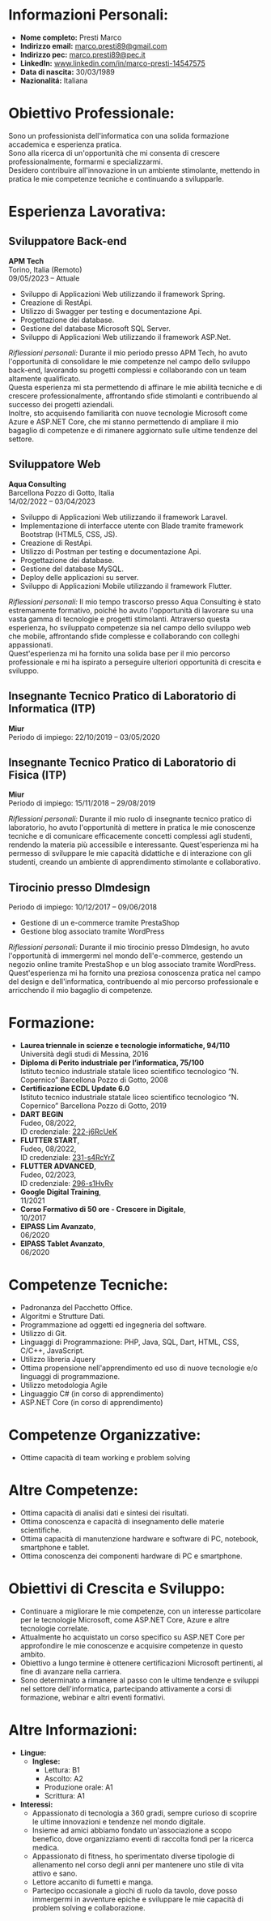 # Informazioni Personali:
- **Nome completo:** Presti Marco
- **Indirizzo email:** marco.presti89@gmail.com
- **Indirizzo pec:** marco.presti89@pec.it
- **LinkedIn:** www.linkedin.com/in/marco-presti-14547575
- **Data di nascita:** 30/03/1989
- **Nazionalitá:** Italiana

# Obiettivo Professionale:
Sono un professionista dell'informatica con una solida formazione accademica e esperienza pratica.  
 Sono alla ricerca di un'opportunità che mi consenta di crescere professionalmente, formarmi e specializzarmi.  
 Desidero contribuire all'innovazione in un ambiente stimolante, mettendo in pratica le mie competenze tecniche e continuando a svilupparle.


# Esperienza Lavorativa:

## Sviluppatore Back-end
**APM Tech**  
Torino, Italia  (Remoto)  
09/05/2023 – Attuale  

- Sviluppo di Applicazioni Web utilizzando il framework Spring.
- Creazione di RestApi.
- Utilizzo di Swagger per testing e documentazione Api.
- Progettazione dei database.
- Gestione del database Microsoft SQL Server.
- Sviluppo di Applicazioni Web utilizzando il framework ASP.Net.

*Riflessioni personali:* Durante il mio periodo presso APM Tech, ho avuto l'opportunità di consolidare le mie competenze nel campo dello sviluppo back-end, lavorando su progetti complessi e collaborando con un team altamente qualificato.  
Questa esperienza mi sta permettendo di affinare le mie abilità tecniche e di crescere professionalmente, affrontando sfide stimolanti e contribuendo al successo dei progetti aziendali.  
Inoltre, sto acquisendo familiarità con nuove tecnologie Microsoft come Azure e ASP.NET Core, che mi stanno permettendo di ampliare il mio bagaglio di competenze e di rimanere aggiornato sulle ultime tendenze del settore.


## Sviluppatore Web
**Aqua Consulting**  
Barcellona Pozzo di Gotto, Italia  
14/02/2022 – 03/04/2023

- Sviluppo di Applicazioni Web utilizzando il framework Laravel.
- Implementazione di interfacce utente con Blade tramite framework Bootstrap (HTML5, CSS, JS).
- Creazione di RestApi.
- Utilizzo di Postman per testing e documentazione Api.
- Progettazione dei database.
- Gestione del database MySQL.
- Deploy delle applicazioni su server.
- Sviluppo di Applicazioni Mobile utilizzando il framework Flutter.

*Riflessioni personali:* Il mio tempo trascorso presso Aqua Consulting è stato estremamente formativo, poiché ho avuto l'opportunità di lavorare su una vasta gamma di tecnologie e progetti stimolanti. Attraverso questa esperienza, ho sviluppato competenze sia nel campo dello sviluppo web che mobile, affrontando sfide complesse e collaborando con colleghi appassionati.  
 Quest'esperienza mi ha fornito una solida base per il mio percorso professionale e mi ha ispirato a perseguire ulteriori opportunità di crescita e sviluppo.

 ## Insegnante Tecnico Pratico di Laboratorio di Informatica (ITP)
**Miur**  
Periodo di impiego: 22/10/2019 – 03/05/2020

## Insegnante Tecnico Pratico di Laboratorio di Fisica (ITP)
**Miur**  
Periodo di impiego: 15/11/2018 – 29/08/2019  

*Riflessioni personali:* Durante il mio ruolo di insegnante tecnico pratico di laboratorio, ho avuto l'opportunità di mettere in pratica le mie conoscenze tecniche e di comunicare efficacemente concetti complessi agli studenti, rendendo la materia più accessibile e interessante. Quest'esperienza mi ha permesso di sviluppare le mie capacità didattiche e di interazione con gli studenti, creando un ambiente di apprendimento stimolante e collaborativo.

## Tirocinio presso Dlmdesign
Periodo di impiego: 10/12/2017 – 09/06/2018

- Gestione di un e-commerce tramite PrestaShop
- Gestione blog associato tramite WordPress  

*Riflessioni personali:* Durante il mio tirocinio presso Dlmdesign, ho avuto l'opportunità di immergermi nel mondo dell'e-commerce, gestendo un negozio online tramite PrestaShop e un blog associato tramite WordPress.  
  Quest'esperienza mi ha fornito una preziosa conoscenza pratica nel campo del design e dell'informatica, contribuendo al mio percorso professionale e arricchendo il mio bagaglio di competenze.


# Formazione:
- **Laurea triennale in scienze e tecnologie informatiche, 94/110**   
   Università degli studi di Messina, 2016
- **Diploma di Perito industriale per l’informatica, 75/100**  
Istituto tecnico industriale statale liceo scientifico tecnologico “N.
Copernico” Barcellona Pozzo di Gotto, 2008
- **Certificazione ECDL Update 6.0**  
Istituto tecnico industriale statale liceo scientifico tecnologico “N.
Copernico” Barcellona Pozzo di Gotto, 2019
- **DART BEGIN**   
Fudeo, 08/2022,   
ID credenziale: [222-j6RcUeK](https://www.fudeo.it/certificate/222-j6RcUeK)
- **FLUTTER START**,   
Fudeo, 08/2022,   
ID credenziale: [231-s4RcYrZ](https://www.fudeo.it/certificate/231-s4RcYrZ)
- **FLUTTER ADVANCED**,   
Fudeo, 02/2023,   
ID credenziale: [296-s1HvRv](https://www.fudeo.it/certificate/296-s1HvRv)
- **Google Digital Training**,  
 11/2021
- **Corso Formativo di 50 ore - Crescere in Digitale**,  
 10/2017
- **EIPASS Lim Avanzato**,  
 06/2020
- **EIPASS Tablet Avanzato**,  
 06/2020

# Competenze Tecniche:
- Padronanza del Pacchetto Office.
- Algoritmi e Strutture Dati.
- Programmazione ad oggetti ed ingegneria del software.
- Utilizzo di Git.
- Linguaggi di Programmazione: PHP, Java, SQL, Dart, HTML, CSS, C/C++, JavaScript.
- Utilizzo libreria Jquery
- Ottima propensione nell'apprendimento ed uso di nuove tecnologie e/o linguaggi di programmazione.
- Utilizzo metodologia Agile
- Linguaggio C# (in corso di apprendimento)
- ASP.NET Core (in corso di apprendimento)

# Competenze Organizzative:
- Ottime capacità di team working e problem solving

# Altre Competenze:
- Ottima capacità di analisi dati e sintesi dei risultati.
- Ottima conoscenza e capacità di insegnamento delle materie scientifiche.
- Ottima capacità di manutenzione hardware e software di PC, notebook, smartphone e tablet.
- Ottima conoscenza dei componenti hardware di PC e smartphone.

# Obiettivi di Crescita e Sviluppo:
- Continuare a migliorare le mie competenze, con un interesse particolare per le tecnologie Microsoft, come ASP.NET Core, Azure e altre tecnologie correlate.
- Attualmente ho acquistato un corso specifico su ASP.NET Core per approfondire le mie conoscenze e acquisire competenze in questo ambito.
- Obiettivo a lungo termine è ottenere certificazioni Microsoft pertinenti, al fine di avanzare nella carriera.
- Sono determinato a rimanere al passo con le ultime tendenze e sviluppi nel settore dell'informatica, partecipando attivamente a corsi di formazione, webinar e altri eventi formativi.

# Altre Informazioni:
- **Lingue:**
  - **Inglese:**   
    - Lettura: B1
    - Ascolto: A2
    - Produzione orale: A1
    - Scrittura: A1
- **Interessi:**
  - Appassionato di tecnologia a 360 gradi, sempre curioso di scoprire le ultime innovazioni e tendenze nel mondo digitale.
  - Insieme ad amici abbiamo fondato un'associazione a scopo benefico, dove organizziamo eventi di raccolta fondi per la ricerca medica.
  - Appassionato di fitness, ho sperimentato diverse tipologie di allenamento nel corso degli anni per mantenere uno stile di vita attivo e sano.
  - Lettore accanito di fumetti e manga.
  - Partecipo occasionale a giochi di ruolo da tavolo, dove posso immergermi in avventure epiche e sviluppare le mie capacità di problem solving e collaborazione.

